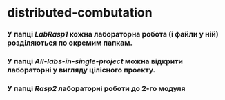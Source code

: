# distributed-combutation
### У папці ***LabRasp1*** кожна лабораторна робота (і файли у ній) розділяються по окремим папкам.
### У папці ***All-labs-in-single-project*** можна відкрити лабораторні у вигляду цілісного проекту.
### У папці ***Rasp2*** лабораторні роботи до 2-го модуля 
